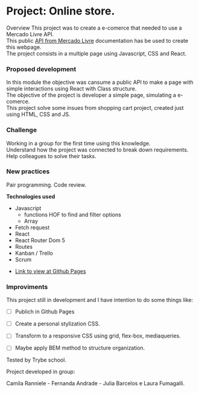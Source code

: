 # Project: Online store.

Overview
This project was to create a e-comerce that needed to use a Mercado Livre API. <br>
This public [API from Mercado Livre](https://developers.mercadolivre.com.br/pt_br/itens-e-buscas) documentation has be used to create this webpage. <br>
The project consists in a multiple page using Javascript, CSS and React.

### Proposed development

In this module the objective was  cansume a public API to make a page with simple interactions using React with Class structure.<br>
The objective of the project is developer a simple page, simulating a e-comerce.<br>
This project solve some insues from shopping cart project, created just using HTML, CSS and JS.

### Challenge

Working in a group for the first time using this knowledge.<br>
Understand how the project was connected to break down requirements.<br>
Help colleagues to solve their tasks.


### New practices

Pair programming.
Code review.

**Technologies used**

- Javascript
  - functions HOF to find and filter options
  - Array
- Fetch request
- React
- React Router Dom 5
- Routes
- Kanban / Trello
- Scrum

* [Link to view at Github Pages]()

### Improviments

This project still in development and I have intention to do some things like:

- [ ] Publich in Github Pages
- [ ] Create a personal stylization CSS.
- [ ] Transform to a responsive CSS using grid, flex-box, mediaqueries.
- [ ] Maybe apply BEM method to structure organization.


Tested by Trybe school.


Project developed in group:

Camila Ranniele - Fernanda Andrade - Julia Barcelos e Laura Fumagalli.
